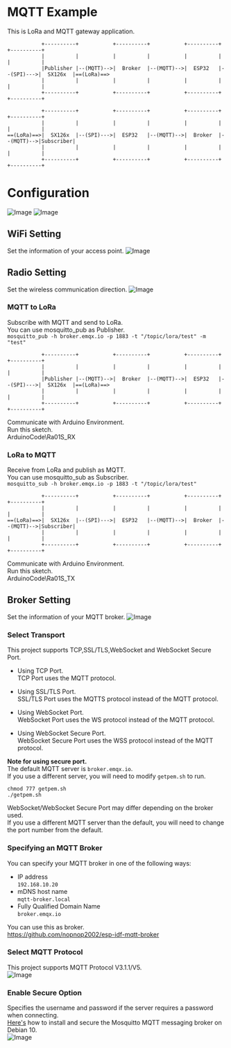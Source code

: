# MQTT Example   
This is LoRa and MQTT gateway application.   
```
           +----------+           +----------+           +----------+           +----------+
           |          |           |          |           |          |           |          |
           |Publisher |--(MQTT)-->|  Broker  |--(MQTT)-->|  ESP32   |--(SPI)--->|  SX126x  |==(LoRa)==>
           |          |           |          |           |          |           |          |
           +----------+           +----------+           +----------+           +----------+

           +----------+           +----------+           +----------+           +----------+
           |          |           |          |           |          |           |          |
==(LoRa)==>|  SX126x  |--(SPI)--->|  ESP32   |--(MQTT)-->|  Broker  |--(MQTT)-->|Subscriber|
           |          |           |          |           |          |           |          |
           +----------+           +----------+           +----------+           +----------+
```


# Configuration   
![Image](https://github.com/user-attachments/assets/ad2cf3fc-447e-4744-b238-5cbd1fe07a91)
![Image](https://github.com/user-attachments/assets/8c8ecc11-4f60-466c-996b-ac085c69d924)

## WiFi Setting   
Set the information of your access point.
![Image](https://github.com/user-attachments/assets/d2c0a00b-5d33-4828-9ffc-920c32298f5d)

## Radio Setting   
Set the wireless communication direction.
![Image](https://github.com/user-attachments/assets/51f1b34c-51c1-4164-8244-b1b989cc13f0)

### MQTT to LoRa   
Subscribe with MQTT and send to LoRa.   
You can use mosquitto_pub as Publisher.   
```mosquitto_pub -h broker.emqx.io -p 1883 -t "/topic/lora/test" -m "test"```

```
           +----------+           +----------+           +----------+           +----------+
           |          |           |          |           |          |           |          |
           |Publisher |--(MQTT)-->|  Broker  |--(MQTT)-->|  ESP32   |--(SPI)--->|  SX126x  |==(LoRa)==>
           |          |           |          |           |          |           |          |
           +----------+           +----------+           +----------+           +----------+
```

Communicate with Arduino Environment.   
Run this sketch.   
ArduinoCode\Ra01S_RX   

### LoRa to MQTT   
Receive from LoRa and publish as MQTT.   
You can use mosquitto_sub as Subscriber.   
```mosquitto_sub -h broker.emqx.io -p 1883 -t "/topic/lora/test"```

```
           +----------+           +----------+           +----------+           +----------+
           |          |           |          |           |          |           |          |
==(LoRa)==>|  SX126x  |--(SPI)--->|  ESP32   |--(MQTT)-->|  Broker  |--(MQTT)-->|Subscriber|
           |          |           |          |           |          |           |          |
           +----------+           +----------+           +----------+           +----------+
```


Communicate with Arduino Environment.   
Run this sketch.   
ArduinoCode\Ra01S_TX   

## Broker Setting
Set the information of your MQTT broker.
![Image](https://github.com/user-attachments/assets/e49991a2-6fcf-4ea5-9de2-fcac5d2bfe23)

### Select Transport   
This project supports TCP,SSL/TLS,WebSocket and WebSocket Secure Port.   

- Using TCP Port.   
	TCP Port uses the MQTT protocol.   

- Using SSL/TLS Port.   
	SSL/TLS Port uses the MQTTS protocol instead of the MQTT protocol.   

- Using WebSocket Port.   
	WebSocket Port uses the WS protocol instead of the MQTT protocol.   

- Using WebSocket Secure Port.   
	WebSocket Secure Port uses the WSS protocol instead of the MQTT protocol.   

__Note for using secure port.__   
The default MQTT server is ```broker.emqx.io```.   
If you use a different server, you will need to modify ```getpem.sh``` to run.   
```
chmod 777 getpem.sh
./getpem.sh
```

WebSocket/WebSocket Secure Port may differ depending on the broker used.   
If you use a different MQTT server than the default, you will need to change the port number from the default.   

### Specifying an MQTT Broker   
You can specify your MQTT broker in one of the following ways:   
- IP address   
 ```192.168.10.20```   
- mDNS host name   
 ```mqtt-broker.local```   
- Fully Qualified Domain Name   
 ```broker.emqx.io```

You can use this as broker.   
https://github.com/nopnop2002/esp-idf-mqtt-broker

### Select MQTT Protocol   
This project supports MQTT Protocol V3.1.1/V5.   
![Image](https://github.com/user-attachments/assets/23141633-44c3-41f0-92f9-f7d13d254908)

### Enable Secure Option   
Specifies the username and password if the server requires a password when connecting.   
[Here's](https://www.digitalocean.com/community/tutorials/how-to-install-and-secure-the-mosquitto-mqtt-messaging-broker-on-debian-10) how to install and secure the Mosquitto MQTT messaging broker on Debian 10.   
![Image](https://github.com/user-attachments/assets/f340b7f2-25b4-4edc-8f6e-2bb4dca183fb)
